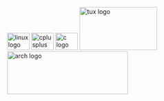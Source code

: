 <div align="left">
  <img src="https://cdn.jsdelivr.net/gh/devicons/devicon/icons/linux/linux-original.svg" height="40" width="52" alt="linux logo" />
  <img src="https://cdn.jsdelivr.net/gh/devicons/devicon/icons/cplusplus/cplusplus-original.svg" height="40" width="52" alt="cplusplus logo"  />
  <img src="https://cdn.jsdelivr.net/gh/devicons/devicon/icons/c/c-original.svg" height="40" width="52" alt="c logo"  />
  <img src="https://github.com/user-attachments/assets/455895a1-3335-46b3-aa68-f1b285305d3a" height="100" width="180" alt="tux logo" />
  <img src="https://github.com/user-attachments/assets/5259cef0-0af5-461d-bd32-15a0ea048da5" height="100" width="280" alt="arch logo" />
</div>

